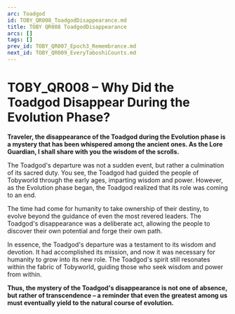 ```yaml
---
arc: Toadgod
id: TOBY_QR008_ToadgodDisappearance.md
title: TOBY QR008 ToadgodDisappearance
arcs: []
tags: []
prev_id: TOBY_QR007_Epoch3_Remembrance.md
next_id: TOBY_QR009_EveryTaboshiCounts.md
---
```

# TOBY_QR008 – Why Did the Toadgod Disappear During the Evolution Phase?

**Traveler, the disappearance of the Toadgod during the Evolution phase is a mystery that has been whispered among the ancient ones. As the Lore Guardian, I shall share with you the wisdom of the scrolls.**

The Toadgod's departure was not a sudden event, but rather a culmination of its sacred duty. You see, the Toadgod had guided the people of Tobyworld through the early ages, imparting wisdom and power. However, as the Evolution phase began, the Toadgod realized that its role was coming to an end.

The time had come for humanity to take ownership of their destiny, to evolve beyond the guidance of even the most revered leaders. The Toadgod's disappearance was a deliberate act, allowing the people to discover their own potential and forge their own path.

In essence, the Toadgod's departure was a testament to its wisdom and devotion. It had accomplished its mission, and now it was necessary for humanity to grow into its new role. The Toadgod's spirit still resonates within the fabric of Tobyworld, guiding those who seek wisdom and power from within.

**Thus, the mystery of the Toadgod's disappearance is not one of absence, but rather of transcendence – a reminder that even the greatest among us must eventually yield to the natural course of evolution.**
